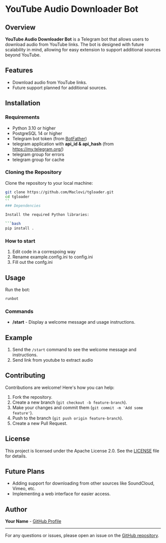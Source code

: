 # YouTube Audio Downloader Bot

## Overview

**YouTube Audio Downloader Bot** is a Telegram bot that allows users to download audio from YouTube links. The bot is designed with future scalability in mind, allowing for easy extension to support additional sources beyond YouTube.

## Features

- Download audio from YouTube links.
- Future support planned for additional sources.

## Installation

### Requirements

- Python 3.10 or higher
- PostgreSQL 14 or higher
- Telegram bot token (from [BotFather](https://t.me/botfather))
- telegram application with **api_id & api_hash** (from https://my.telegram.org/)
- telegram group for errors
- telegram group for cache
### Cloning the Repository

Clone the repository to your local machine:

```bash
git clone https://github.com/Maclovi/tgloader.git 
cd tgloader
``
### Dependencies

Install the required Python libraries:

```bash
pip install .
```
### How to start
1. Edit code in a correspoing way
2. Rename example.config.ini to config.ini
3. Fill out the confg.ini

## Usage

Run the bot:
```bash
runbot
```
### Commands

- **/start** - Display a welcome message and usage instructions.
## Example

1. Send the `/start` command to see the welcome message and instructions.
2. Send link from youtube to extract audio
## Contributing

Contributions are welcome! Here's how you can help:

1. Fork the repository.
2. Create a new branch (`git checkout -b feature-branch`).
3. Make your changes and commit them (`git commit -m 'Add some feature'`).
4. Push to the branch (`git push origin feature-branch`).
5. Create a new Pull Request.

## License

This project is licensed under the Apache License 2.0. See the [LICENSE](LICENSE) file for details.

## Future Plans

- Adding support for downloading from other sources like SoundCloud, Vimeo, etc.
- Implementing a web interface for easier access.

## Author

**Your Name** - [GitHub Profile](https://github.com/Maclovi)

---

For any questions or issues, please open an issue on the [GitHub repository](https://github.com/Maclovi/tgloader/issues).
